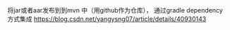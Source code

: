 将jar或者aar发布到到mvn 中（用github作为仓库）， 通过gradle dependency 方式集成
https://blog.csdn.net/yangysng07/article/details/40930143